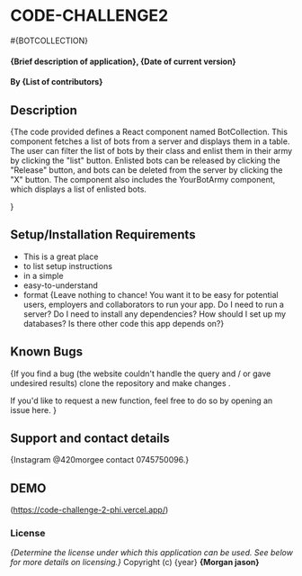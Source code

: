 # CODE-CHALLENGE2
#{BOTCOLLECTION}

#### {Brief description of application}, {Date of current version}
#### By **{List of contributors}**
## Description
{The code provided defines a React component named BotCollection. This component fetches a list of bots from a server and displays them in a table. The user can filter the list of bots by their class and enlist them in their army by clicking the "list" button. Enlisted bots can be released by clicking the "Release" button, and bots can be deleted from the server by clicking the "X" button. The component also includes the YourBotArmy component, which displays a list of enlisted bots.

 }
## Setup/Installation Requirements
* This is a great place
* to list setup instructions
* in a simple
* easy-to-understand
* format
{Leave nothing to chance! You want it to be easy for potential users, employers and collaborators to run your app. Do I need to run a server? Do I need to install any dependencies? How should I set up my databases? Is there other code this app depends on?}
## Known Bugs
{If you find a bug (the website couldn't handle the query and / or gave undesired results) clone the repository and make changes .

If you'd like to request a new function, feel free to do so by opening an issue here. }

## Support and contact details
{Instagram @420morgee
contact 0745750096.}


## DEMO 
(https://code-challenge-2-phi.vercel.app/)


### License
*{Determine the license under which this application can be used.  See below for more details on licensing.}*
Copyright (c) {year} **{Morgan jason}**
 


